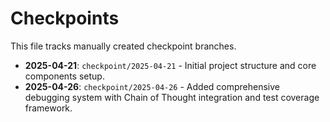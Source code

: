 # Checkpoints

This file tracks manually created checkpoint branches.

- **2025-04-21**: `checkpoint/2025-04-21` - Initial project structure and core components setup.
- **2025-04-26**: `checkpoint/2025-04-26` - Added comprehensive debugging system with Chain of Thought integration and test coverage framework.
